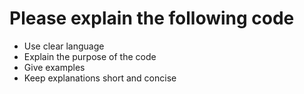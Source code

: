 # Please explain the following code

- Use clear language
- Explain the purpose of the code
- Give examples
- Keep explanations short and concise


